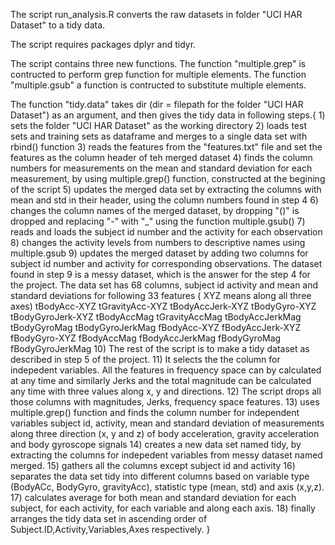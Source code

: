The script run_analysis.R converts the raw datasets in folder "UCI HAR Dataset" to a tidy data.

The script requires packages dplyr and tidyr.

The script contains three new functions. 
The function "multiple.grep" is contructed to perform grep function for multiple elements.
The function "multiple.gsub" a function is contructed to substitute multiple elements.

The function "tidy.data" takes dir (dir = filepath for the folder "UCI HAR Dataset") as an argument, and then gives the tidy data in following steps.{
      1) sets the folder "UCI HAR Dataset" as the working directory
      2) loads test sets and training sets as dataframe and merges to a single data set with rbind() function
      3) reads the features from the "features.txt" file and set the features as the column header of teh merged dataset
      4) finds the column numbers for measurements on the mean and standard deviation for each measurement, by using multiple.grep() function, constructed at the begining of the script
      5) updates the merged data set by extracting the columns with mean and std in their header, using the column numbers found in step 4
      6) changes the column names of the merged dataset, by dropping "()" is dropped and replacing "-" with "_" using the function multiple.gsub()
      7) reads and loads the subject id number and the activity for each observation
      8) changes the activity levels from numbers to descriptive names using multiple.gsub
      9) updates the merged dataset by adding two columns for subject id number and activity for corresponding observations.
         The dataset found in step 9 is a messy dataset, which is the answer for the step 4 for the project. 
         The data set has 68 columns, 
         	subject id
         	activity and 
         	mean and standard deviations for following 33 features ( XYZ means along all three axes) 
         	tBodyAcc-XYZ
		tGravityAcc-XYZ
		tBodyAccJerk-XYZ
		tBodyGyro-XYZ
		tBodyGyroJerk-XYZ
		tBodyAccMag
		tGravityAccMag
		tBodyAccJerkMag
		tBodyGyroMag
		tBodyGyroJerkMag
		fBodyAcc-XYZ
		fBodyAccJerk-XYZ
		fBodyGyro-XYZ
		fBodyAccMag
		fBodyAccJerkMag
		fBodyGyroMag
		fBodyGyroJerkMag
 	10) The rest of the script is to make a tidy dataset as described in step 5 of the project.
 	11) It selects the the column for indepedent variables. All the features in frequency space can by calculated at
	  any time and similarly Jerks and the total magnitude can be calculated any time with three values along x, y and directions.
	12) The script drops all those columns with magnitudes, Jerks, frequency space features.
	13) uses multiple.grep() function and finds the column number for independent variables subject id, activity, mean and standard deviation of measurements along three direction (x, y and z) of  body acceleration, gravity acceleration and body gyroscope signals
	14) creates a new data set named tidy, by extracting the columns for indepedent variables from messy dataset named merged.
	15) gathers all the columns except subject id and activity
	16) separates the data set tidy into different columns based on variable type (BodyACc, BodyGyro, gravityAcc), statistic type (mean, std) and axis (x,y,z). 
	17) calculates average for both mean and standard deviation for each subject, for each activity, for each variable and along each axis.
	18) finally arranges the tidy data set  in ascending order of Subject.ID,Activity,Variables,Axes respectively.
	}
